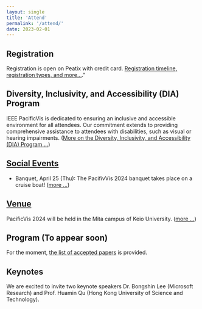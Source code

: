 ```yaml
---
layout: single
title: 'Attend'
permalink: '/attend/'
date: 2023-02-01
---
```


## Registration

Registration is open on Peatix with credit card.  [Registration timeline, registration types, and more...](/pvis2024/attend/registration)."

## Diversity, Inclusivity, and Accessibility (DIA) Program

IEEE PacificVis is dedicated to ensuring an inclusive and accessible environment for all attendees. Our commitment extends to providing comprehensive assistance to attendees with disabilities, such as visual or hearing impairments.  ([More on the Diversity, Inclusivity, and Accessibility (DIA) Program ...](/pvis2024/attend/dia/))

## [Social Events](/pvis2024/attend/events/)

- Banquet, April 25 (Thu): The PacifivVis 2024 banquet takes place on a cruise boat! ([more ...](/pvis2024/attend/events/))

## [Venue](/pvis2024/venue/)

PacificVis 2024 will be held in the Mita campus of Keio University.  ([more ...](/pvis2024/venue/))

## Program (To appear soon)

For the moment, [the list of accepted papers](/pvis2024/papers/) is provided.

## Keynotes

We are excited to invite two keynote speakers Dr. Bongshin Lee (Microsoft Research) and Prof. Huamin Qu (Hong Kong University of Science and Technology).